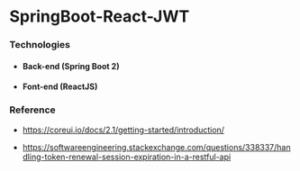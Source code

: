 # SpringBoot-React-JWT


### Technologies

- #### Back-end (Spring Boot 2) 

- #### Font-end (ReactJS) 

### Reference 

- https://coreui.io/docs/2.1/getting-started/introduction/

- https://softwareengineering.stackexchange.com/questions/338337/handling-token-renewal-session-expiration-in-a-restful-api
